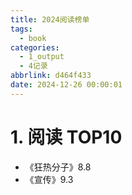```yaml
---
title: 2024阅读榜单
tags:
  - book
categories:
  - 1_output
  - 4记录
abbrlink: d464f433
date: 2024-12-26 00:00:01
---
```


# 1.  阅读 TOP10

+ 《狂热分子》8.8
+ 《宣传》9.3
